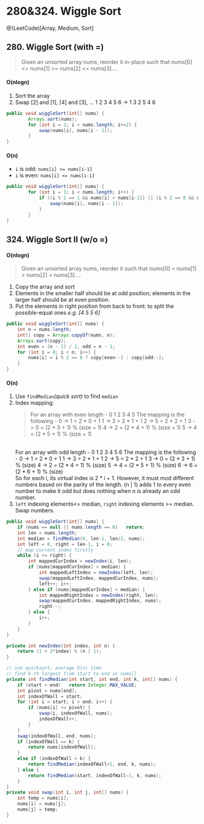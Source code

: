 # 280&324. Wiggle Sort
@(LeetCode)[Array, Medium, Sort]

## 280. Wiggle Sort (with =)
> Given an unsorted array nums, reorder it in-place such that nums[0] <= nums[1] >= nums[2] <= nums[3]....
#### O(nlogn)
1. Sort the array
2. Swap [2] and [1], [4] and [3], ...
	1 2 3 4 5 6 -> 1 3 2 5 4 6

```java
public void wiggleSort(int[] nums) {
        Arrays.sort(nums);
        for (int i = 2; i < nums.length; i+=2) {
            swap(nums[i], nums[i - 1]);
        }
}
```

#### O(n)
- `i` is odd: `nums[i] >= nums[i-1]`
- `i` is even: `nums[i] <= nums[i-1]`

```java
public void wiggleSort(int[] nums) {
        for (int i = 1; i < nums.length; i++) {
            if ((i % 2 == 1 && nums[i] < nums[i-1]) || (i % 2 == 0 && nums[i] > nums[i - 1])){
				swap(nums[i], nums[i - 1]);
			}
        }
}
```

## 324. Wiggle Sort II (w/o =)
#### O(nlogn)
> Given an unsorted array nums, reorder it such that nums[0] < nums[1] > nums[2] < nums[3]....

1. Copy the array and sort
2. Elements in the smaller half should be at odd position; elements in the larger half should be at even position.
3. Put the elements in right position from back to front: to split the possible-equal ones *e.g. [4 5 5 6]*

```java
public void wiggleSort(int[] nums) {
    int n = nums.length;
    int[] copy = Arrays.copyOf(nums, n);
    Arrays.sort(copy);
    int even = (n - 1) / 2, odd = n - 1;
    for (int i = 0; i < n; i++) {
        nums[i] = i % 2 == 0 ? copy[even--] : copy[odd--];
    }
}
```

#### O(n)
1. Use `findMedian`*(quick sort)* to find `median`
2. Index mapping: 
	> For an array with even length -
	0 1 2 3 4 5
	The mapping is the following -
	0 -> 1 = 2 * 0 + 1
	1 -> 3 = 2 * 1 + 1
	2 -> 5 = 2 * 2 + 1
	3 -> 0 = (2 * 3 + 1) % (size + 1)
	4 -> 2 = (2 * 4 + 1) % (size + 1)
	5 -> 4 = (2 * 5 + 1) % (size + 1)
	<br>
	For an array with odd length -
	0 1 2 3 4 5 6
	The mapping is the following -
	0 -> 1 = 2 * 0 + 1
	1 -> 3 = 2 * 1 + 1
	2 -> 5 = 2 * 2 + 1
	3 -> 0 = (2 * 3 + 1) % (size)
	4 -> 2 = (2 * 4 + 1) % (size)
	5 -> 4 = (2 * 5 + 1) % (size)
	6 -> 6 = (2 * 6 + 1) % (size)
	<br>
	So for each i, its virtual index is 2 * i + 1. However, it must mod different numbers based on the parity of the length.
	(n | 1) adds 1 to every even number to make it odd but does nothing when n is already an odd number.
3. `left` indexing elements<= median, `right` indexing elements >= median. Swap numbers.

```java
public void wiggleSort(int[] nums) {
    if (nums == null || nums.length == 0)   return;
    int len = nums.length;
    int median = findMedian(0, len-1, len/2, nums);
    int left = 0, right = len-1, i = 0;
    // map current index firstly
    while (i <= right) {
        int mappedCurIndex = newIndex(i, len);
        if (nums[mappedCurIndex] > median) {
            int mappedLeftIndex = newIndex(left, len);
            swap(mappedLeftIndex, mappedCurIndex, nums);
            left++; i++;
        } else if (nums[mappedCurIndex] < median) {
            int mappedRightIndex = newIndex(right, len);
            swap(mappedCurIndex, mappedRightIndex, nums);
            right--;
        } else {
            i++;
        }
    }
}

private int newIndex(int index, int n) {
    return (1 + 2*index) % (n | 1);
}

// use quicksort, average O(n) time
// find k-th largest from start to end in nums[]
private int findMedian(int start, int end, int k, int[] nums) {
    if (start > end)   return Integer.MAX_VALUE;
    int pivot = nums[end];
    int indexOfWall = start;
    for (int i = start; i < end; i++) {
        if (nums[i] <= pivot) {
            swap(i, indexOfWall, nums);
            indexOfWall++;
        }
    }
    swap(indexOfWall, end, nums);
    if (indexOfWall == k) {
        return nums[indexOfWall];
    }
    else if (indexOfWall < k) {
        return findMedian(indexOfWall+1, end, k, nums);
    } else {
        return findMedian(start, indexOfWall-1, k, nums);
    }
}
private void swap(int i, int j, int[] nums) {
    int temp = nums[i];
    nums[i] = nums[j];
    nums[j] = temp;
}
```